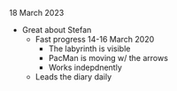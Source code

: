 18 March 2023

* Great about Stefan
  * Fast progress 14-16 March 2020
    * The labyrinth is visible
    * PacMan is moving w/ the arrows
    * Works indepdnently
  * Leads the diary daily